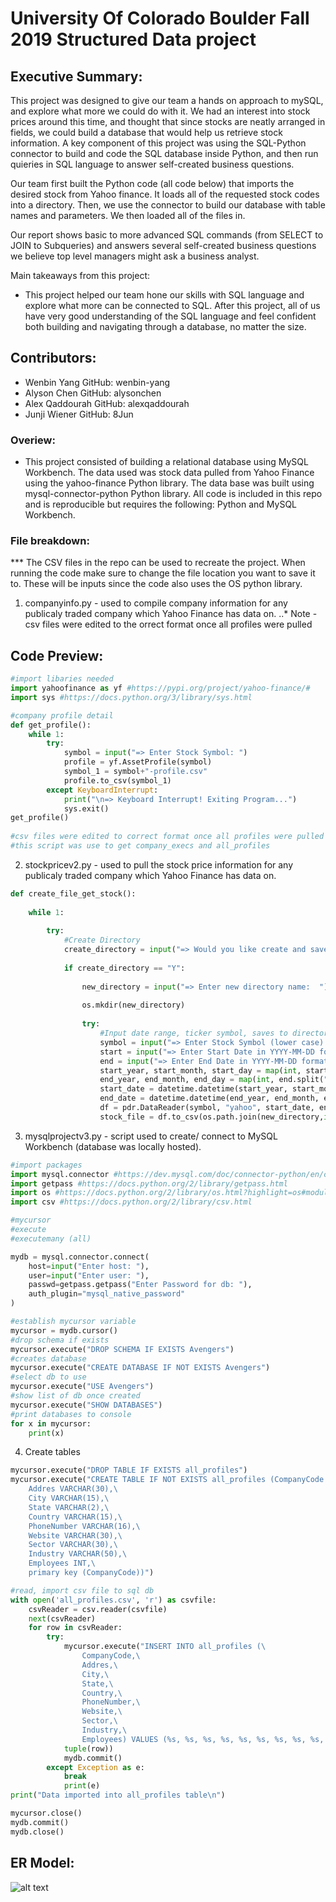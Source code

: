 # University Of Colorado Boulder Fall 2019 Structured Data project

## Executive Summary:
This project was designed to give our team a hands on approach to mySQL, and explore what more we could do with it. We had an interest into stock prices around this time, and thought that since stocks are neatly arranged in fields, we could build a database that would help us retrieve stock information. A key component of this project was using the SQL-Python connector to build and code the SQL database inside Python, and then run quieries in SQL language to answer self-created business questions.

Our team first built the Python code (all code below) that imports the desired stock from Yahoo finance. It loads all of the requested stock codes into a directory. Then, we use the connector to build our database with table names and parameters. We then loaded all of the files in.

Our report shows basic to more advanced SQL commands (from SELECT to JOIN to Subqueries) and answers several self-created business questions we believe top level managers might ask a business analyst. 

Main takeaways from this project:
* This project helped our team hone our skills with SQL language and explore what more can be connected to SQL. After this project, all of us have very good understanding of the SQL language and feel confident both building and navigating through a database, no matter the size. 

## Contributors:

* Wenbin Yang GitHub: wenbin-yang
* Alyson Chen GitHub: alysonchen
* Alex Qaddourah GitHub: alexqaddourah
* Junji Wiener GitHub: 8Jun

### Overiew:

* This project consisted of building a relational database using MySQL Workbench. The data used was stock data pulled from Yahoo Finance using the yahoo-finance Python library. The data base was built using mysql-connector-python Python library. All code is included in this repo and is reproducible but requires the following: Python and MySQL Workbench.

### File breakdown:

*** The CSV files in the repo can be used to recreate the project. When running the code make sure to change the file location
you want to save it to. These will be inputs since the code also uses the OS python library.
1. companyinfo.py - used to compile company information for any publicaly traded company which Yahoo Finance has data on.
..* Note - csv files were edited to the orrect format once all profiles were pulled

## Code Preview:

``` python
#import libaries needed
import yahoofinance as yf #https://pypi.org/project/yahoo-finance/#
import sys #https://docs.python.org/3/library/sys.html

#company profile detail
def get_profile():
    while 1:
        try:
            symbol = input("=> Enter Stock Symbol: ")
            profile = yf.AssetProfile(symbol)
            symbol_1 = symbol+"-profile.csv"
            profile.to_csv(symbol_1)
        except KeyboardInterrupt:
            print("\n=> Keyboard Interrupt! Exiting Program...")
            sys.exit()
get_profile()
     
#csv files were edited to correct format once all profiles were pulled
#this script was use to get company_execs and all_profiles
```
2. stockpricev2.py - used to pull the stock price information for any publicaly traded company which Yahoo Finance has data on.
``` python
def create_file_get_stock():
    
    while 1:
        
        try:
            #Create Directory
            create_directory = input("=> Would you like create and save this stock information to a new Directory located on your Desktop? [Y]/[N]:  ")
            
            if create_directory == "Y":
                
                new_directory = input("=> Enter new directory name:  ")
                
                os.mkdir(new_directory)
                
                try:
                    #Input date range, ticker symbol, saves to directory
                    symbol = input("=> Enter Stock Symbol (lower case):  ")
                    start = input("=> Enter Start Date in YYYY-MM-DD format:  ")
                    end = input("=> Enter End Date in YYYY-MM-DD format:  ")
                    start_year, start_month, start_day = map(int, start.split("-"))
                    end_year, end_month, end_day = map(int, end.split("-"))
                    start_date = datetime.datetime(start_year, start_month, start_day)
                    end_date = datetime.datetime(end_year, end_month, end_day)
                    df = pdr.DataReader(symbol, "yahoo", start_date, end_date)
                    stock_file = df.to_csv(os.path.join(new_directory,input("=> Enter File Name to be saved with .csv at the end:  ")))
```

3. mysqlprojectv3.py - script used to create/ connect to MySQL Workbench (database was locally hosted).

``` python
#import packages
import mysql.connector #https://dev.mysql.com/doc/connector-python/en/connector-python-example-connecting.html
import getpass #https://docs.python.org/2/library/getpass.html
import os #https://docs.python.org/2/library/os.html?highlight=os#module-os
import csv #https://docs.python.org/2/library/csv.html

#mycursor
#execute
#executemany (all)

mydb = mysql.connector.connect(
    host=input("Enter host: "),
    user=input("Enter user: "),
    passwd=getpass.getpass("Enter Password for db: "),
    auth_plugin="mysql_native_password"
)

#establish mycursor variable
mycursor = mydb.cursor()
#drop schema if exists
mycursor.execute("DROP SCHEMA IF EXISTS Avengers")
#creates database
mycursor.execute("CREATE DATABASE IF NOT EXISTS Avengers")
#select db to use
mycursor.execute("USE Avengers")
#show list of db once created
mycursor.execute("SHOW DATABASES")
#print databases to console
for x in mycursor:
    print(x)
```

4. Create tables

``` python
mycursor.execute("DROP TABLE IF EXISTS all_profiles")
mycursor.execute("CREATE TABLE IF NOT EXISTS all_profiles (CompanyCode VARCHAR(5),\
    Addres VARCHAR(30),\
    City VARCHAR(15),\
    State VARCHAR(2),\
    Country VARCHAR(15),\
    PhoneNumber VARCHAR(16),\
    Website VARCHAR(30),\
    Sector VARCHAR(30),\
    Industry VARCHAR(50),\
    Employees INT,\
    primary key (CompanyCode))")

#read, import csv file to sql db
with open('all_profiles.csv', 'r') as csvfile:
    csvReader = csv.reader(csvfile)
    next(csvReader)
    for row in csvReader:
        try:
            mycursor.execute("INSERT INTO all_profiles (\
                CompanyCode,\
                Addres,\
                City,\
                State,\
                Country,\
                PhoneNumber,\
                Website,\
                Sector,\
                Industry,\
                Employees) VALUES (%s, %s, %s, %s, %s, %s, %s, %s, %s, %s)",
            tuple(row))
            mydb.commit()
        except Exception as e:
            break
            print(e)
print("Data imported into all_profiles table\n")

mycursor.close()
mydb.commit()
mydb.close()
```
## ER Model:

![alt text](https://github.com/8Jun/SQL-Fall-2019-Project/blob/master/ER%20Model.PNG)
